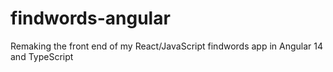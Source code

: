 # findwords-angular
Remaking the front end of my React/JavaScript findwords app in Angular 14 and TypeScript
